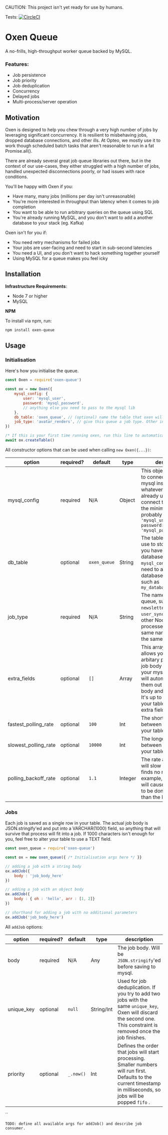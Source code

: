 CAUTION: This project isn't yet ready for use by humans.

Tests: [![CircleCI](https://circleci.com/gh/Opteo/oxen-queue.svg?style=svg)](https://circleci.com/gh/Opteo/oxen-queue)

# Oxen Queue

A no-frills, high-throughput worker queue backed by MySQL.

### Features:

-   Job persistence
-   Job priority
-   Job deduplication
-   Concurrency
-   Delayed jobs
-   Multi-process/server operation

## Motivation

Oxen is designed to help you chew through a very high number of jobs by leveraging significant concurrency. It is resilient to misbehaving jobs, dropped database connections, and other ills. At Opteo, we mostly use it to work though scheduled batch tasks that aren't reasonable to run in a fat Promise.all().

There are already several great job queue libraries out there, but in the context of our use-cases, they either struggled with a high number of jobs, handled unexpected disconnections poorly, or had issues with race conditions.

You'll be happy with Oxen if you:

-   Have many, many jobs (millions per day isn't unreasonable)
-   You're more interested in throughput than latency when it comes to job completion
-   You want to be able to run arbitrary queries on the queue using SQL
-   You're already running MySQL, and you don't want to add a another database to your stack (eg. Kafka)

Oxen isn't for you if:

-   You need retry mechanisms for failed jobs
-   Your jobs are user-facing and need to start in sub-second latencies
-   You need a UI, and you don't want to hack something together yourself
-   Using MySQL for a queue makes you feel icky

## Installation

**Infrastructure Requirements**:

-   Node 7 or higher
-   MySQL

**NPM**

To install via npm, run:

```bash
npm install oxen-queue
```

## Usage

### Initialisation

Here's how you initialise the queue.

```javascript
const Oxen = require('oxen-queue')

const ox = new Oxen({
    mysql_config: {
        user: 'mysql_user',
        password: 'mysql_password',
        // anything else you need to pass to the mysql lib
    },
    db_table: 'oxen_queue', // (optional) name the table that oxen will use in your database.
    job_type: 'avatar_renders', // give this queue a job type. Other instances of oxen with the same job type will be the same queue.
})

/* If this is your first time running oxen, run this line to automatically create the database table. You should only need to run this once. */
await ox.createTable()
```

All constructor options that can be used when calling `new Oxen({...})`:

| option               | required? | default      | type    | description                                                                                                                                                                                                                                  |
| -------------------- | --------- | ------------ | ------- | -------------------------------------------------------------------------------------------------------------------------------------------------------------------------------------------------------------------------------------------- |
| mysql_config         | required  | N/A          | Object  | This object will be used to connect to your mysql instance. Use whatever you're already using to connect to mysql. At the minimum, you'll probably need `{user: 'mysql_user', password: 'mysql_password'}`                                   |
| db_table             | optional  | `oxen_queue` | String  | The table that Oxen will use to store its jobs. If you haven't specified a database name in your `mysql_config`, you'll need to add your database as a prefix, such as `my_database.oxen_queue`                                              |
| job_type             | required  | N/A          | String  | The name of your queue, such as `newsletter_emails` or `user_sync`. Queues in other Node.js processes with the same name will share the same state.                                                                                          |
| extra_fields         | optional  | `[]`         | Array   | This array of strings allows you to add arbitary parts of your job body directly to your mysql table. Oxen will automatically pluck them out of your job body and insert them. It's up to you to alter your table to fit those extra fields. |
| fastest_polling_rate | optional  | `100`        | Int     | The shortest delay between two polls of your table                                                                                                                                                                                           |
| slowest_polling_rate | optional  | `10000`      | Int     | The longest delay between two polls of your table                                                                                                                                                                                            |
| polling_backoff_rate | optional  | `1.1`        | Integer | The rate at which Oxen will slow polling if it finds no more jobs. For example, a rate of `1.2` will cause the next poll to be done 20% later than the last one.                                                                             |

### Jobs

Each job is saved as a single row in your table. The actual job body is JSON.stringify'ed and put into a VARCHAR(1000) field, so anything that will survive that process will fit into a job. If 1000 characters isn't enough for you, feel free to alter your table to use a TEXT field.

```javascript
const oxen_queue = require('oxen-queue')

const ox = new oxen_queue({ /* Initialisation args here */ }}

// adding a job with a string body
ox.addJob({
    body : 'job_body_here'
})

// adding a job with an object body
ox.addJob({
    body : { oh : 'hello', arr : [1, 2]}
})

// shorthand for adding a job with no additional parameters
ox.addJob('job_body_here')
```

All `addJob` options:

| option     | required? | default   | type       | description                                                                                                                                                            |
| ---------- | --------- | --------- | ---------- | ---------------------------------------------------------------------------------------------------------------------------------------------------------------------- |
| body       | required  | N/A       | Any        | The job body. Will be `JSON.stringify`'ed before saving to mysql.                                                                                                      |
| unique_key | optional  | `null`    | String/Int | Used for job deduplication. If you try to add two jobs with the same `unique_key`, Oxen will discard the second one. This constraint is removed once the job finishes. |
| priority   | optional  | `_.now()` | Int        | Defines the order that jobs will start processing. Smaller numbers will run first. Defaults to the current timestamp in milliseconds, so jobs will be popped `fifo` .  |

``

```
TODO: define all available args for addJob() and describe job consumer.
```
